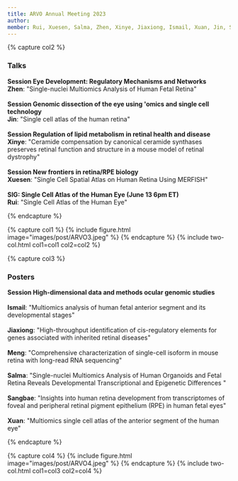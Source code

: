 ```yaml
---
title: ARVO Annual Meeting 2023
author: 
member: Rui, Xuesen, Salma, Zhen, Xinye, Jiaxiong, Ismail, Xuan, Jin, Sangbae, Meng
---
```



{% capture col2 %} 
### Talks
<b>Session Eye Development: Regulatory Mechanisms and Networks</b>
<br><b>Zhen</b>: "Single-nuclei Multiomics Analysis of Human Fetal Retina" <br><br>
<b>Session Genomic dissection of the eye using 'omics and single cell technology</b>
<br><b>Jin</b>: "Single cell atlas of the human retina" <br><br>
<b>Session Regulation of lipid metabolism in retinal health and disease</b>
<br><b>Xinye</b>: "Ceramide compensation by canonical ceramide synthases preserves retinal function and structure in a mouse model of retinal dystrophy" <br><br>
<b>Session New frontiers in retina/RPE biology</b>
<br><b>Xuesen</b>: "Single Cell Spatial Atlas on Human Retina Using MERFISH" <br><br>
<b>SIG: Single Cell Atlas of the Human Eye (June 13 6pm ET)</b>
<br><b>Rui</b>: "Single Cell Atlas of the Human Eye"

{% endcapture %}

{% capture col1 %}
{%
  include figure.html
  image="images/post/ARVO3.jpeg"
%}
{% endcapture %}
{% include two-col.html col1=col1 col2=col2 %}


{% capture col3 %} 
### Posters
<b>Session High-dimensional data and methods ocular genomic studies</b><br>
<br><b>Ismail</b>: "Multiomics analysis of human fetal anterior segment and its developmental stages"<br>
<br><b>Jiaxiong</b>: "High-throughput identification of cis-regulatory elements for genes associated with inherited retinal diseases"<br>
<br><b>Meng</b>: "Comprehensive characterization of single-cell isoform in mouse retina with long-read RNA sequencing"<br>
<br><b>Salma</b>: "Single-nuclei Multiomics Analysis of Human Organoids and Fetal Retina Reveals Developmental Transcriptional and Epigenetic Differences "<br>
<br><b>Sangbae</b>: "Insights into human retina development from transcriptomes of foveal and peripheral retinal pigment epithelium (RPE) in human fetal eyes"<br>
<br><b>Xuan</b>: "Multiomics single cell atlas of the anterior segment of the human eye"<br>

{% endcapture %}

{% capture col4 %}
{%
  include figure.html
  image="images/post/ARVO4.jpeg"
%}
{% endcapture %}
{% include two-col.html col1=col3 col2=col4 %}
